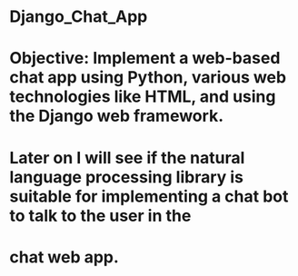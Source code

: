 # Django_Chat_App

# Objective: Implement a web-based chat app using Python, various web technologies like HTML, and using the Django web framework.
# Later on I will see if the natural language processing library is suitable for implementing a chat bot to talk to the user in the 
# chat web app.
